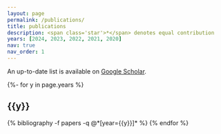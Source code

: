 ```yaml
---
layout: page
permalink: /publications/
title: publications
description: <span class='star'>*</span> denotes equal contribution
years: [2024, 2023, 2022, 2021, 2020]
nav: true
nav_order: 1
---
```


<!-- _pages/publications.md -->

An up-to-date list is available on [Google Scholar](https://scholar.google.com/citations?user=lNn2qGoAAAAJ).

<div class="publications">

{%- for y in page.years %}

  <h2 class="year">{{y}}</h2>
  {% bibliography -f papers -q @*[year={{y}}]* %}
{% endfor %}

</div>

